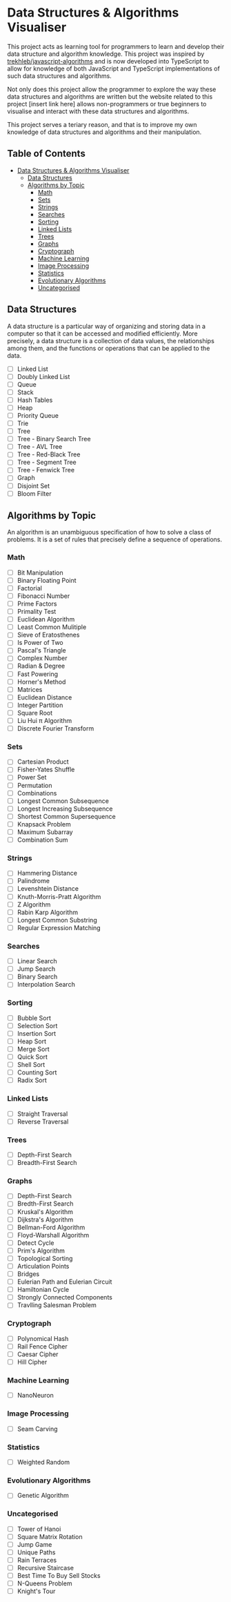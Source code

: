 # Data Structures & Algorithms Visualiser
This project acts as learning tool for programmers to learn and develop their data structure and algorithm knowledge. This project was inspired by [trekhleb/javascript-algorithms](https://github.com/trekhleb/javascript-algorithms) and is now developed into TypeScript to allow for knowledge of both JavaScript and TypeScript implementations of such data structures and algorithms.

Not only does this project allow the programmer to explore the way these data structures and algorithms are written but the website related to this project [insert link here] allows non-programmers or true beginners to visualise and interact with these data structures and algorithms.

This project serves a teriary reason, and that is to improve my own knowledge of data structures and algorithms and their manipulation.

## Table of Contents
- [Data Structures & Algorithms Visualiser](#data-structures---algorithms-visualiser)
  * [Data Structures](#data-structures)
  * [Algorithms by Topic](#algorithms)
    + [Math](#math)
    + [Sets](#sets)
    + [Strings](#strings)
    + [Searches](#searches)
    + [Sorting](#sorting)
    + [Linked Lists](#linked-lists)
    + [Trees](#trees)
    + [Graphs](#graphs)
    + [Cryptograph](#cryptograph)
    + [Machine Learning](#machine-learning)
    + [Image Processing](#image-processing)
    + [Statistics](#statistics)
    + [Evolutionary Algorithms](#evolutionary-algorithms)
    + [Uncategorised](#uncategorised)

## Data Structures
A data structure is a particular way of organizing and storing data in a computer so that it can be accessed and modified efficiently. More precisely, a data structure is a collection of data values, the relationships among them, and the functions or operations that can be applied to the data.

- [ ] Linked List
- [ ] Doubly Linked List
- [ ] Queue
- [ ] Stack
- [ ] Hash Tables
- [ ] Heap
- [ ] Priority Queue
- [ ] Trie
- [ ] Tree
- [ ] Tree - Binary Search Tree
- [ ] Tree - AVL Tree
- [ ] Tree - Red-Black Tree
- [ ] Tree - Segment Tree
- [ ] Tree - Fenwick Tree
- [ ] Graph
- [ ] Disjoint Set
- [ ] Bloom Filter

## Algorithms by Topic
An algorithm is an unambiguous specification of how to solve a class of problems. It is a set of rules that precisely define a sequence of operations.

### Math
- [ ] Bit Manipulation
- [ ] Binary Floating Point
- [ ] Factorial
- [ ] Fibonacci Number
- [ ] Prime Factors
- [ ] Primality Test
- [ ] Euclidean Algorithm
- [ ] Least Common Mulitiple
- [ ] Sieve of Eratosthenes
- [ ] Is Power of Two
- [ ] Pascal's Triangle
- [ ] Complex Number
- [ ] Radian & Degree
- [ ] Fast Powering
- [ ] Horner's Method
- [ ] Matrices
- [ ] Euclidean Distance
- [ ] Integer Partition
- [ ] Square Root
- [ ] Liu Hui π Algorithm
- [ ] Discrete Fourier Transform

### Sets
- [ ] Cartesian Product
- [ ] Fisher-Yates Shuffle
- [ ] Power Set
- [ ] Permutation
- [ ] Combinations
- [ ] Longest Common Subsequence
- [ ] Longest Increasing Subsequence
- [ ] Shortest Common Supersequence
- [ ] Knapsack Problem
- [ ] Maximum Subarray
- [ ] Combination Sum

### Strings
- [ ] Hammering Distance
- [ ] Palindrome
- [ ] Levenshtein Distance
- [ ] Knuth-Morris-Pratt Algorithm
- [ ] Z Algorithm
- [ ] Rabin Karp Algorithm
- [ ] Longest Common Substring
- [ ] Regular Expression Matching

### Searches
- [ ] Linear Search
- [ ] Jump Search
- [ ] Binary Search
- [ ] Interpolation Search

### Sorting
- [ ] Bubble Sort
- [ ] Selection Sort
- [ ] Insertion Sort
- [ ] Heap Sort
- [ ] Merge Sort
- [ ] Quick Sort
- [ ] Shell Sort
- [ ] Counting Sort
- [ ] Radix Sort

### Linked Lists
- [ ] Straight Traversal
- [ ] Reverse Traversal

### Trees
- [ ] Depth-First Search
- [ ] Breadth-First Search

### Graphs
- [ ] Depth-First Search
- [ ] Bredth-First Search
- [ ] Kruskal's Algorithm
- [ ] Dijkstra's Algorithm
- [ ] Bellman-Ford Algorithm
- [ ] Floyd-Warshall Algorithm
- [ ] Detect Cycle
- [ ] Prim's Algorithm
- [ ] Topological Sorting
- [ ] Articulation Points
- [ ] Bridges
- [ ] Eulerian Path and Eulerian Circuit
- [ ] Hamiltonian Cycle
- [ ] Strongly Connected Components
- [ ] Travlling Salesman Problem

### Cryptograph
- [ ] Polynomical Hash
- [ ] Rail Fence Cipher
- [ ] Caesar Cipher
- [ ] Hill Cipher

### Machine Learning
- [ ] NanoNeuron

### Image Processing
- [ ] Seam Carving

### Statistics
- [ ] Weighted Random

### Evolutionary Algorithms
- [ ] Genetic Algorithm

### Uncategorised
- [ ] Tower of Hanoi
- [ ] Square Matrix Rotation
- [ ] Jump Game
- [ ] Unique Paths
- [ ] Rain Terraces
- [ ] Recursive Staircase
- [ ] Best Time To Buy Sell Stocks
- [ ] N-Queens Problem
- [ ] Knight's Tour
